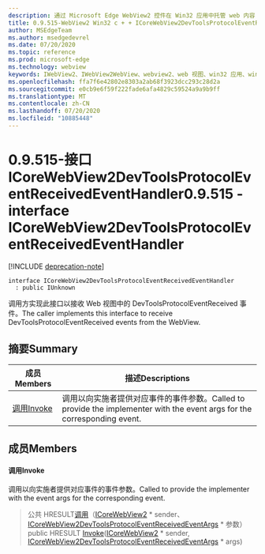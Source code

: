 ```yaml
---
description: 通过 Microsoft Edge WebView2 控件在 Win32 应用中托管 web 内容
title: 0.9.515-WebView2 Win32 c + + ICoreWebView2DevToolsProtocolEventReceivedEventHandler
author: MSEdgeTeam
ms.author: msedgedevrel
ms.date: 07/20/2020
ms.topic: reference
ms.prod: microsoft-edge
ms.technology: webview
keywords: IWebView2、IWebView2WebView、webview2、web 视图、win32 应用、win32、edge、ICoreWebView2、ICoreWebView2Controller、浏览器控件、边缘 html
ms.openlocfilehash: ffa7f6e42802e8303a2ab68f3923dcc293c28d2a
ms.sourcegitcommit: e0cb9e6f59f222fade6afa4829c59524a9a9b9ff
ms.translationtype: MT
ms.contentlocale: zh-CN
ms.lasthandoff: 07/20/2020
ms.locfileid: "10885448"
---
```

# <span data-ttu-id="d8f5d-104">0.9.515-接口 ICoreWebView2DevToolsProtocolEventReceivedEventHandler</span><span class="sxs-lookup"><span data-stu-id="d8f5d-104">0.9.515 - interface ICoreWebView2DevToolsProtocolEventReceivedEventHandler</span></span> 

[!INCLUDE [deprecation-note](../../includes/deprecation-note.md)]

```
interface ICoreWebView2DevToolsProtocolEventReceivedEventHandler
  : public IUnknown
```

<span data-ttu-id="d8f5d-105">调用方实现此接口以接收 Web 视图中的 DevToolsProtocolEventReceived 事件。</span><span class="sxs-lookup"><span data-stu-id="d8f5d-105">The caller implements this interface to receive DevToolsProtocolEventReceived events from the WebView.</span></span>

## <span data-ttu-id="d8f5d-106">摘要</span><span class="sxs-lookup"><span data-stu-id="d8f5d-106">Summary</span></span>

 <span data-ttu-id="d8f5d-107">成员</span><span class="sxs-lookup"><span data-stu-id="d8f5d-107">Members</span></span>                        | <span data-ttu-id="d8f5d-108">描述</span><span class="sxs-lookup"><span data-stu-id="d8f5d-108">Descriptions</span></span>
--------------------------------|---------------------------------------------
[<span data-ttu-id="d8f5d-109">调用</span><span class="sxs-lookup"><span data-stu-id="d8f5d-109">Invoke</span></span>](#invoke) | <span data-ttu-id="d8f5d-110">调用以向实施者提供对应事件的事件参数。</span><span class="sxs-lookup"><span data-stu-id="d8f5d-110">Called to provide the implementer with the event args for the corresponding event.</span></span>

## <span data-ttu-id="d8f5d-111">成员</span><span class="sxs-lookup"><span data-stu-id="d8f5d-111">Members</span></span>

#### <span data-ttu-id="d8f5d-112">调用</span><span class="sxs-lookup"><span data-stu-id="d8f5d-112">Invoke</span></span> 

<span data-ttu-id="d8f5d-113">调用以向实施者提供对应事件的事件参数。</span><span class="sxs-lookup"><span data-stu-id="d8f5d-113">Called to provide the implementer with the event args for the corresponding event.</span></span>

> <span data-ttu-id="d8f5d-114">公共 HRESULT[调用](#invoke)（[ICoreWebView2](icorewebview2.md) \* sender、 [ICoreWebView2DevToolsProtocolEventReceivedEventArgs](icorewebview2devtoolsprotocoleventreceivedeventargs.md) \* 参数）</span><span class="sxs-lookup"><span data-stu-id="d8f5d-114">public HRESULT [Invoke](#invoke)([ICoreWebView2](icorewebview2.md) \* sender, [ICoreWebView2DevToolsProtocolEventReceivedEventArgs](icorewebview2devtoolsprotocoleventreceivedeventargs.md) \* args)</span></span>

